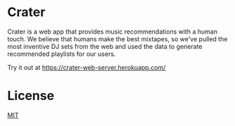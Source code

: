 # Crater

Crater is a web app that provides music recommendations with a human touch. We believe that humans make the best mixtapes, so we've pulled the most inventive DJ sets from the web and used the data to generate recommended playlists for our users.

Try it out at https://crater-web-server.herokuapp.com/

# License
[MIT](https://choosealicense.com/licenses/mit/)
